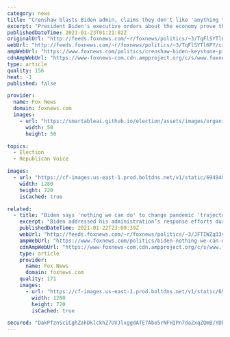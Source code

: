 ```yaml
---
category: news
title: "Crenshaw blasts Biden admin, claims they don't like 'anything the American working class might actually want'"
excerpt: "President Biden's executive orders about the economy prove that his administration is \"going to keep talking about unity but they don't want to unify behind anything the American working class might actually want,\" Rep. Dan Crenshaw, R-Texas, told \"Fox News Primetime\" Friday."
publishedDateTime: 2021-01-23T01:21:02Z
originalUrl: "http://feeds.foxnews.com/~r/foxnews/politics/~3/TqFlSYTl6PY/crenshaw-biden-keystone-pipeline-working-class-minimum-wage"
webUrl: "http://feeds.foxnews.com/~r/foxnews/politics/~3/TqFlSYTl6PY/crenshaw-biden-keystone-pipeline-working-class-minimum-wage"
ampWebUrl: "https://www.foxnews.com/politics/crenshaw-biden-keystone-pipeline-working-class-minimum-wage.amp"
cdnAmpWebUrl: "https://www-foxnews-com.cdn.ampproject.org/c/s/www.foxnews.com/politics/crenshaw-biden-keystone-pipeline-working-class-minimum-wage.amp"
type: article
quality: 156
heat: -1
published: false

provider:
  name: Fox News
  domain: foxnews.com
  images:
    - url: "https://smartableai.github.io/election/assets/images/organizations/foxnews.com-50x50.jpg"
      width: 50
      height: 50

topics:
  - Election
  - Republican Voice

images:
  - url: "https://cf-images.us-east-1.prod.boltdns.net/v1/static/694940094001/563453d0-4e6b-4439-82d0-a1204396f562/e8155a1b-6a2e-4af7-be08-a49bcfa413ba/1280x720/match/image.jpg"
    width: 1280
    height: 720
    isCached: true

related:
  - title: "Biden says 'nothing we can do' to change pandemic 'trajectory' in coming months"
    excerpt: "Biden addressed his administration’s response efforts during a press briefing on two executive orders meant to provide food assistance to low-income families and protect workers’ rights during the pandemic."
    publishedDateTime: 2021-01-22T23:09:39Z
    webUrl: "http://feeds.foxnews.com/~r/foxnews/politics/~3/JFTIWZq33yA/biden-nothing-we-can-do-to-change-coronavirus-pandemic-trajectory-in-coming-months"
    ampWebUrl: "https://www.foxnews.com/politics/biden-nothing-we-can-do-to-change-coronavirus-pandemic-trajectory-in-coming-months.amp"
    cdnAmpWebUrl: "https://www-foxnews-com.cdn.ampproject.org/c/s/www.foxnews.com/politics/biden-nothing-we-can-do-to-change-coronavirus-pandemic-trajectory-in-coming-months.amp"
    type: article
    provider:
      name: Fox News
      domain: foxnews.com
    quality: 171
    images:
      - url: "https://cf-images.us-east-1.prod.boltdns.net/v1/static/694940094001/4006a873-be82-4386-b53f-517d6542b782/397ae1de-e40a-4273-9ea6-06ce58567c46/1280x720/match/image.jpg"
        width: 1280
        height: 720
        isCached: true

secured: "DakPfznSciCghZahDklckhZ7UVJlxggdATE7Abo5rNFHIPn7da2xqZQmB/YDbu7d5rmGntiyV3oDnu+qsr4AjIMEc+l+3jTFRoieDs6zO6NuclMO8wQXi4D79h/S7P/HbptNxmNW9A6LnQtXfEt3qBaumy+mGnCErw70VnFIZXOosvyEmSfNGeJKz4xMliFPShaHzK9+A+WBy40ZQmdoUo4q1eKJgbNkcU9DR4S0g4QhYNOrnCEBIEymhk9bd0HFcfOAYiaQvhDS9zyCl195HaI0CFL2i7qPJtKGd23awCz48lGscmweRfFBdjKP+/+QmYIIXheTHx03iZUQ6+SIXKFGSSZ5rf8NiBbLZmGUgyc=;jwwDrXkpmZrb22CQeKOMeA=="
---
```


